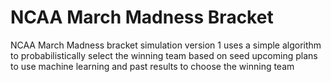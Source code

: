 # NCAA March Madness Bracket
NCAA March Madness bracket simulation
version 1 uses a simple algorithm to probabilistically select the winning team based on seed
upcoming plans to use machine learning and past results to choose the winning team
